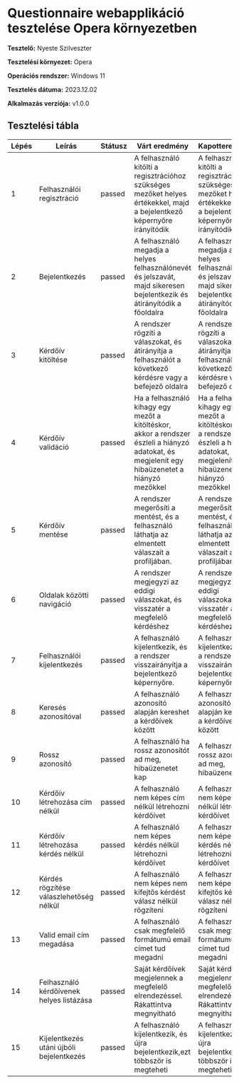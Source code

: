 # Questionnaire webapplikáció tesztelése Opera környezetben

**Tesztelő:** Nyeste Szilveszter

**Tesztelési környezet:** Opera

**Operációs rendszer:** Windows 11

**Tesztelés dátuma:** 2023.12.02

**Alkalmazás verziója:** v1.0.0

## Tesztelési tábla

| Lépés | Leírás                                   | Státusz | Várt eredmény                                                                                                                                   | Kapotteredmény                                                                                                                                 |
| ----- | ---------------------------------------- | ------- | ----------------------------------------------------------------------------------------------------------------------------------------------- | ----------------------------------------------------------------------------------------------------------------------------------------------- |
| 1     | Felhasználói regisztráció                | passed  | A felhasználó kitölti a regisztrációhoz szükséges mezőket helyes értékekkel, majd a bejelentkező képernyőre irányítódik                         | A felhasználó kitölti a regisztrációhoz szükséges mezőket helyes értékekkel, majd a bejelentkező képernyőre irányítódik                         |
| 2     | Bejelentkezés                            | passed  | A felhasználó megadja a helyes felhasználónevét és jelszavát, majd sikeresen bejelentkezik és átirányítódik a főoldalra                         | A felhasználó megadja a helyes felhasználónevét és jelszavát, majd sikeresen bejelentkezik és átirányítódik a főoldalra                         |
| 3     | Kérdőív kitöltése                        | passed  | A rendszer rögzíti a válaszokat, és átirányítja a felhasználót a következő kérdésre vagy a befejező oldalra                                     | A rendszer rögzíti a válaszokat, és átirányítja a felhasználót a következő kérdésre vagy a befejező oldalra                                     |
| 4     | Kérdőív validáció                        | passed  | Ha a felhasználó kihagy egy mezőt a kitöltéskor, akkor a rendszer észleli a hiányzó adatokat, és megjelenít egy hibaüzenetet a hiányzó mezőkkel | Ha a felhasználó kihagy egy mezőt a kitöltéskor, akkor a rendszer észleli a hiányzó adatokat, és megjelenít egy hibaüzenetet a hiányzó mezőkkel |
| 5     | Kérdőív mentése                          | passed  | A rendszer megerősíti a mentést, és a felhasználó láthatja az elmentett válaszait a profiljában.                                                | A rendszer megerősíti a mentést, és a felhasználó láthatja az elmentett válaszait a profiljában                                                 |
| 6     | Oldalak közötti navigáció                | passed  | A rendszer megjegyzi az eddigi válaszokat, és visszatér a megfelelő kérdéshez                                                                   | A rendszer megjegyzi az eddigi válaszokat, és visszatér a megfelelő kérdéshez                                                                   |
| 7     | Felhasználói kijelentkezés               | passed  | A felhasználó kijelentkezik, és a rendszer visszairányítja a bejelentkező képernyőre.                                                           | A felhasználó kijelentkezik, és a rendszer visszairányítja a bejelentkező képernyőre.                                                           |
| 8     | Keresés azonosítóval                     | passed  | A felhasználó azonosító alapján kereshet a kérdőívek között                                                                                     | A felhasználó azonosító alapján kereshet a kérdőívek között                                                                                     |
| 9     | Rossz azonosító                          | passed  | A felhasználó ha rossz azonosítót ad meg, hibaüzenetet kap                                                                                      | A felhasználó ha rossz azonosítót ad meg, hibaüzenetet kap                                                                                      |
| 10    | Kérdőív létrehozása cím nélkül           | passed  | A felhasználó nem képes cím nélkül létrehozni kérdőívet                                                                                         | A felhasználó nem képes cím nélkül létrehozni kérdőívet                                                                                         |
| 11    | Kérdőív létrehozása kérdés nélkül        | passed  | A felhasználó nem képes kérdés nélkül létrehozni kérdőívet                                                                                      | A felhasználó nem képes kérdés nélkül létrehozni kérdőívet                                                                                      |
| 12    | Kérdés rögzítése válaszlehetőség nélkül  | passed  | A felhasználó nem képes nem kifejtős kérdést válasz nélkül rögzíteni                                                                            | A felhasználó nem képes nem kifejtős kérdést válasz nélkül rögzíteni                                                                            |
| 13    | Valid email cím megadása                 | passed  | A felhasználó csak megfelelő formátumú email címet tud megadni                                                                                  | A felhasználó csak megfelelő formátumú email címet tud megadni                                                                                  |
| 14    | Felhasználó kérdőívenek helyes listázása | passed  | Saját kérdőívek megjelennek a megfelelő elrendezéssel. Rákattintva megnyitható                                                                  | Saját kérdőívek megjelennek a megfelelő elrendezéssel. Rákattintva megnyitható                                                                  |
| 15    | Kijelentkezés utáni újbóli bejelentkezés | passed  | A felhasználó kijelentkezik, és újra bejelentkezik,ezt többször is megteheti                                                                    | A felhasználó kijelentkezik, és újra bejelentkezik,ezt többször is megteheti                                                                    |